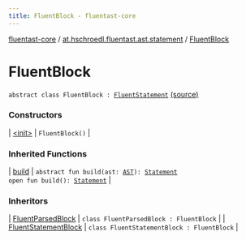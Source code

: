 ```yaml
---
title: FluentBlock - fluentast-core
---
```


[fluentast-core](../../index.html) / [at.hschroedl.fluentast.ast.statement](../index.html) / [FluentBlock](.)

# FluentBlock

`abstract class FluentBlock : `[`FluentStatement`](../-fluent-statement/index.html) [(source)](https://github.com/hschroedl/FluentAST/tree/master/core/src/main/kotlin//at.hschroedl.fluentast/ast/statement/Block.kt#L8)

### Constructors

| [&lt;init&gt;](-init-.html) | `FluentBlock()` |

### Inherited Functions

| [build](../-fluent-statement/build.html) | `abstract fun build(ast: `[`AST`](https://help.eclipse.org/neon/topic/org.eclipse.jdt.doc.isv/reference/api/org/eclipse/jdt/core/dom/AST.html)`): `[`Statement`](https://help.eclipse.org/neon/topic/org.eclipse.jdt.doc.isv/reference/api/org/eclipse/jdt/core/dom/Statement.html)<br>`open fun build(): `[`Statement`](https://help.eclipse.org/neon/topic/org.eclipse.jdt.doc.isv/reference/api/org/eclipse/jdt/core/dom/Statement.html) |

### Inheritors

| [FluentParsedBlock](../-fluent-parsed-block/index.html) | `class FluentParsedBlock : FluentBlock` |
| [FluentStatementBlock](../-fluent-statement-block/index.html) | `class FluentStatementBlock : FluentBlock` |

